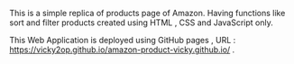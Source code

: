 This is a simple replica of products page of Amazon. Having functions like sort and filter products created using HTML , CSS and JavaScript only.


This Web Application is deployed using GitHub pages ,  URL : https://vicky2op.github.io/amazon-product-vicky.github.io/ .
